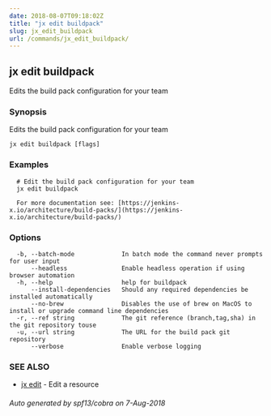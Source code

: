 ```yaml
---
date: 2018-08-07T09:18:02Z
title: "jx edit buildpack"
slug: jx_edit_buildpack
url: /commands/jx_edit_buildpack/
---
```

## jx edit buildpack

Edits the build pack configuration for your team

### Synopsis

Edits the build pack configuration for your team

```
jx edit buildpack [flags]
```

### Examples

```
  # Edit the build pack configuration for your team
  jx edit buildpack
  
  For more documentation see: [https://jenkins-x.io/architecture/build-packs/](https://jenkins-x.io/architecture/build-packs/)
```

### Options

```
  -b, --batch-mode             In batch mode the command never prompts for user input
      --headless               Enable headless operation if using browser automation
  -h, --help                   help for buildpack
      --install-dependencies   Should any required dependencies be installed automatically
      --no-brew                Disables the use of brew on MacOS to install or upgrade command line dependencies
  -r, --ref string             The git reference (branch,tag,sha) in the git repository touse
  -u, --url string             The URL for the build pack git repository
      --verbose                Enable verbose logging
```

### SEE ALSO

* [jx edit](/commands/jx_edit/)	 - Edit a resource

###### Auto generated by spf13/cobra on 7-Aug-2018
